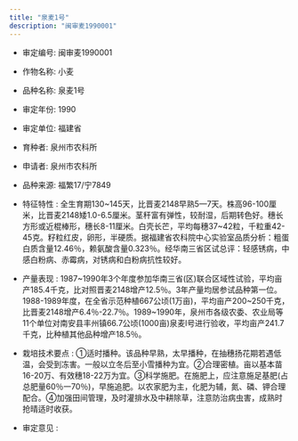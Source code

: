 ```yaml
---
title: "泉麦1号"
description: "闽审麦1990001"
---
```

* 审定编号:  闽审麦1990001

*  作物名称:  小麦

*  品种名称:  泉麦1号

*  审定年份:  1990

*  审定单位:  福建省

* 育种者:  泉州市农科所

*  申请者:  泉州市农科所

*  品种来源:  福繁17/宁7849

*  特征特性 : 
全生育期130~145天，比晋麦2148早熟5—7天。株高96-100厘米，比晋麦2148矮1.0-6.5厘米。茎秆富有弹性，较耐湿，后期转色好。穗长方形或近棍棒形，穗长8-11厘米。白壳长芒，平均每穗37~42粒，千粒重42-45克。籽粒红皮，卵形，半硬质。据福建省农科院中心实验室品质分析：粗蛋白质含量12.46％，赖氨酸含量0.323％。经华南三省区试总评：轻感锈病，中感白粉病、赤霉病，对锈病和白粉病抗性较好。
 
*  产量表现 : 
1987~1990年3个年度参加华南三省(区)联合区域性试验，平均亩产185.4千克，比对照晋麦2148增产12.5％。3年产量均居参试品种第一位。1988-1989年度，在全省示范种植667公顷(1万亩)，平均亩产200~250千克，比晋麦2148增产6.4％-22.7％。1989~1990年，泉州市各级农委、农业局等11个单位对南安县丰州镇66.7公顷(1000亩)泉麦l号进行验收，平均亩产241.7千克，比种植其他品种增产18.5％。

*  栽培技术要点 : 
 ①适时播种。该品种早熟，太早播种，在抽穗扬花期若遇低温，会受到冻害。一般以立冬后至小雪播种为宜。②合理密植。亩以基本苗16-20万、有效穗18-22万为宜。③科学施肥。在施肥上，应注意施足基肥(占总肥量60％一70％)，早施追肥。以农家肥为主，化肥为辅，氮、磷、钾合理配合。④加强田间管理，及时灌排水及中耕除草，注意防治病虫害，成熟时抢晴适时收获。

*  审定意见 : 

